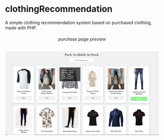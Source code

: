# clothingRecommendation

 A simple clothing recommendation system based on purchased clothing, made with PHP.

<h6 align="center">purchase page preview</h6>
<h6 align="center"><kbd><img src="/assets/images/demo.PNG" /><kbd/></h6>
